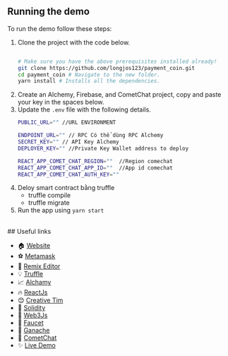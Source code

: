 ## Running the demo

To run the demo follow these steps:

1. Clone the project with the code below.
    ```sh

    # Make sure you have the above prerequisites installed already!
    git clone https://github.com/longjos123/payment_coin.git
    cd payment_coin # Navigate to the new folder.
    yarn install # Installs all the dependencies.
    ```
2. Create an Alchemy, Firebase, and CometChat project, copy and paste your key in the spaces below.
2. Update the `.env` file with the following details.
    ```sh
    PUBLIC_URL="" //URL ENVIRONMENT

    ENDPOINT_URL="" // RPC Có thể dùng RPC Alchemy
    SECRET_KEY="" // API Key Alchemy
    DEPLOYER_KEY="" //Private Key Wallet address to deploy
    
    REACT_APP_COMET_CHAT_REGION=""  //Region comechat
    REACT_APP_COMET_CHAT_APP_ID=""  //App id comechat
    REACT_APP_COMET_CHAT_AUTH_KEY="" 
    ```
3. Deloy smart contract bằng truffle
   - truffle compile
   - truffle migrate
4. Run the app using `yarn start`
<br/>
## Useful links

- 🏠 [Website](https://daltonic.github.io/)
- ⚽ [Metamask](https://metamask.io/)
- 🚀 [Remix Editor](https://remix.ethereum.org/)
- 💡 [Truffle](https://trufflesuite.com/)
- 📈 [Alchamy](https://www.alchemy.com/)
- 🔥 [ReactJs](https://reactjs.org/)
- 😊 [Creative Tim](https://www.creative-tim.com/)
- 🐻 [Solidity](https://soliditylang.org/)
- 👀 [Web3Js](https://docs.ethers.io/v5/)
- 🎅 [Faucet](https://faucets.chain.link/rinkeby)
- 🤖 [Ganache](https://trufflesuite.com/ganache/index.html)
- 👀 [CometChat](https://www.cometchat.com/)
- ✨ [Live Demo](https://fresher-a5113.web.app/)
